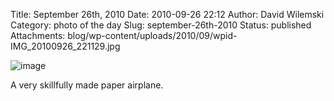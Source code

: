Title: September 26th, 2010
Date: 2010-09-26 22:12
Author: David Wilemski
Category: photo of the day
Slug: september-26th-2010
Status: published
Attachments: blog/wp-content/uploads/2010/09/wpid-IMG_20100926_221129.jpg

![image](http://oromis.davidwilemski.com/blog/wp-content/uploads/2010/09/wpid-IMG_20100926_221129.jpg)

A very skillfully made paper airplane.
